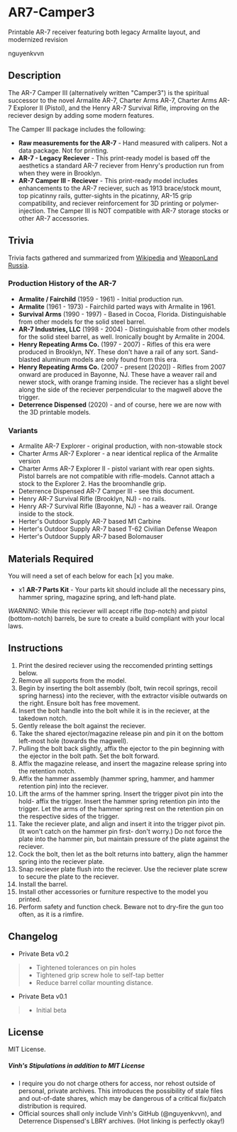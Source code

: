 # AR7-Camper3
Printable AR-7 receiver featuring both legacy Armalite layout, and modernized revision

nguyenkvvn

## Description
The AR-7 Camper III (alternatively written "Camper3") is the spiritual successor to the novel Armalite AR-7, Charter Arms AR-7, Charter Arms AR-7 Explorer II (Pistol), and the Henry AR-7 Survival Rifle, improving on the reciever design by adding some modern features.

The Camper III package includes the following:
- **Raw measurements for the AR-7** - Hand measured with calipers. Not a data package. Not for printing.
- **AR-7 - Legacy Reciever** - This print-ready model is based off the aesthetics a standard AR-7 reciever from Henry's production run from when they were in Brooklyn.
- **AR-7 Camper III - Reciever** - This print-ready model includes enhancements to the AR-7 reciever, such as 1913 brace/stock mount, top picatinny rails, gutter-sights in the picatinny, AR-15 grip compatibility, and reciever reinforcement for 3D printing or polymer-injection. The Camper III is NOT compatible with AR-7 storage stocks or other AR-7 accessories.

## Trivia

Trivia facts gathered and summarized from [Wikipedia](https://en.wikipedia.org/wiki/ArmaLite_AR-7) and [WeaponLand Russia](http://weaponland.ru/load/oruzhie_vyzhivanija_armalite_ar_7_henry_survival_rifle/154-1-0-950).

### Production History of the AR-7
- **Armalite / Fairchild** (1959 - 1961) - Initial production run.
- **Armalite** (1961 - 1973) - Fairchild parted ways with Armalite in 1961.
- **Survival Arms** (1990 - 1997) - Based in Cocoa, Florida. Distinguishable from other models for the solid steel barrel.
- **AR-7 Industries, LLC** (1998 - 2004) - Distinguishable from other models for the solid steel barrel, as well. Ironically bought by Armalite in 2004.
- **Henry Repeating Arms Co.** (1997 - 2007) - Rifles of this era were produced in Brooklyn, NY. These don't have a rail of any sort. Sand-blasted aluminum models are only found from this era.
- **Henry Repeating Arms Co.** (2007 - present [2020]) - Rifles from 2007 onward are produced in Bayonne, NJ. These have a weaver rail and newer stock, with orange framing inside. The reciever has a slight bevel along the side of the reciever perpendicular to the magwell above the trigger.
- **Deterrence Dispensed** (2020) - and of course, here we are now with the 3D printable models.

### Variants
- Armalite AR-7 Explorer - original production, with non-stowable stock
- Charter Arms AR-7 Explorer - a near identical replica of the Armalite version
- Charter Arms AR-7 Explorer II - pistol variant with rear open sights. Pistol barrels are not compatible with rifle-models. Cannot attach a stock to the Explorer 2. Has the broomhandle grip.
- Deterrence Dispensed AR-7 Camper III - see this document.
- Henry AR-7 Survival Rifle (Brooklyn, NJ) - no rails.
- Henry AR-7 Survival Rifle (Bayonne, NJ) - has a weaver rail. Orange inside to the stock.
- Herter's Outdoor Supply AR-7 based M1 Carbine
- Herter's Outdoor Supply AR-7 based T-62 Civilian Defense Weapon
- Herter's Outdoor Supply AR-7 based Bolomauser

## Materials Required
You will need a set of each below for each [x] you make.
- x1 **AR-7 Parts Kit** - Your parts kit should include all the necessary pins, hammer spring, magazine spring, and left-hand plate.

_WARNING_: While this reciever will accept rifle (top-notch) and pistol (bottom-notch) barrels, be sure to create a build compliant with your local laws. 

## Instructions
1. Print the desired reciever using the reccomended printing settings below.
2. Remove all supports from the model.
3. Begin by inserting the bolt assembly (bolt, twin recoil springs, recoil spring harness) into the reciever, with the extractor visible outwards on the right. Ensure bolt has free movement.
4. Insert the bolt handle into the bolt while it is in the reciever, at the takedown notch.
5. Gently release the bolt against the reciever.
6. Take the shared ejector/magazine release pin and pin it on the bottom left-most hole (towards the magwell).
7. Pulling the bolt back slightly, affix the ejector to the pin beginning with the ejector in the bolt path. Set the bolt forward.
8. Affix the magazine release, and insert the magazine release spring into the retention notch.
9. Affix the hammer assembly (hammer spring, hammer, and hammer retention pin) into the reciever.
10. Lift the arms of the hammer spring. Insert the trigger pivot pin into the hold- affix the trigger. Insert the hammer spring retention pin into the trigger. Let the arms of the hammer spring rest on the retention pin on the respective sides of the trigger.
11. Take the reciever plate, and align and insert it into the trigger pivot pin. (It won't catch on the hammer pin first- don't worry.) Do not force the plate into the hammer pin, but maintain pressure of the plate against the reciever.
12. Cock the bolt, then let as the bolt returns into battery, align the hammer spring into the reciever plate.
13. Snap reciever plate flush into the reciever. Use the reciever plate screw to secure the plate to the reciever.
14. Install the barrel.
15. Install other accessories or furniture respective to the model you printed.
16. Perform safety and function check. Beware not to dry-fire the gun too often, as it is a rimfire.

## Changelog
* Private Beta v0.2
> - Tightened tolerances on pin holes
> - Tightened grip screw hole to self-tap better
> - Reduce barrel collar mounting distance.

* Private Beta v0.1
> - Initial beta

## License
MIT License.

##### Vinh's Stipulations in addition to MIT License
* I require you do not charge others for access, nor rehost outside of personal, private archives. This introduces the possibility of stale files and out-of-date shares, which may be dangerous of a critical fix/patch distribution is required.
* Official sources shall only include Vinh's GitHub (@nguyenkvvn), and Deterrence Dispensed's LBRY archives. (Hot linking is perfectly okay!)